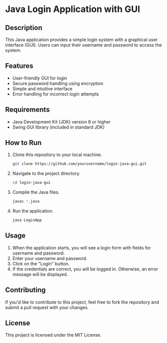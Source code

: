 # Java Login Application with GUI

## Description
This Java application provides a simple login system with a graphical user interface (GUI). Users can input their username and password to access the system.

## Features
- User-friendly GUI for login
- Secure password handling using encryption
- Simple and intuitive interface
- Error handling for incorrect login attempts

## Requirements
- Java Development Kit (JDK) version 8 or higher
- Swing GUI library (included in standard JDK)

## How to Run
1. Clone this repository to your local machine.
    ```bash
    git clone https://github.com/yourusername/login-java-gui.git
    ```
2. Navigate to the project directory.
    ```bash
    cd login-java-gui
    ```
3. Compile the Java files.
    ```bash
    javac *.java
    ```
4. Run the application.
    ```bash
    java LoginApp
    ```

## Usage
1. When the application starts, you will see a login form with fields for username and password.
2. Enter your username and password.
3. Click on the "Login" button.
4. If the credentials are correct, you will be logged in. Otherwise, an error message will be displayed.

## Contributing
If you'd like to contribute to this project, feel free to fork the repository and submit a pull request with your changes.

## License
This project is licensed under the MIT License.
